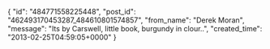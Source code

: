  {
   "id": "484771558225448",
   "post_id": "462493170453287_484610801574857",
   "from_name": "Derek Moran",
   "message": "Its by Carswell, little book, burgundy in clour..",
   "created_time": "2013-02-25T04:59:05+0000"
 }
